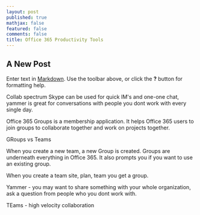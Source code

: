 ```yaml
---
layout: post
published: true
mathjax: false
featured: false
comments: false
title: Office 365 Productivity Tools
---
```

## A New Post

Enter text in [Markdown](http://daringfireball.net/projects/markdown/). Use the toolbar above, or click the **?** button for formatting help.

Collab spectrum
Skype can be used for quick IM's and one-one chat, yammer is great for conversations with people you dont work with every single day.

Office 365 Groups is a membership application. It helps Office 365 users to join groups to collaborate together and work on projects together.

GRoups vs Teams

When you create a new team, a new Group is created. Groups are underneath everything in Office 365. It also prompts you if you want to use an existing group.

When you create a team site, plan, team you get a group.

Yammer - you may want to share something with your whole organization, ask a question from people who you dont work with.

TEams - high velocity collaboration


